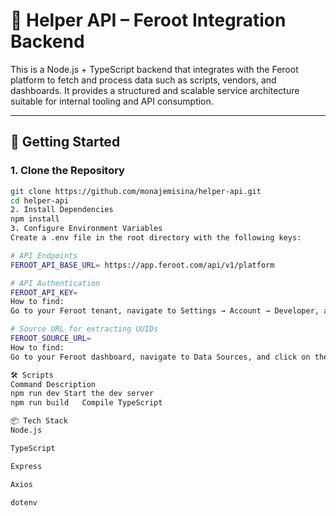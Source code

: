 # 🔧 Helper API – Feroot Integration Backend

This is a Node.js + TypeScript backend that integrates with the Feroot platform to fetch and process data such as scripts, vendors, and dashboards. It provides a structured and scalable service architecture suitable for internal tooling and API consumption.

---

## 🚀 Getting Started

### 1. Clone the Repository

```bash
git clone https://github.com/monajemisina/helper-api.git
cd helper-api
2. Install Dependencies
npm install
3. Configure Environment Variables
Create a .env file in the root directory with the following keys:

# API Endpoints
FEROOT_API_BASE_URL= https://app.feroot.com/api/v1/platform

# API Authentication
FEROOT_API_KEY=
How to find:
Go to your Feroot tenant, navigate to Settings → Account → Developer, and click Create API Key to generate one.

# Source URL for extracting UUIDs
FEROOT_SOURCE_URL=
How to find:
Go to your Feroot dashboard, navigate to Data Sources, and click on the specific crawler. You’ll be able to copy the full source URL from the browser.

🛠 Scripts
Command	Description
npm run dev	Start the dev server
npm run build	Compile TypeScript

📦 Tech Stack
Node.js

TypeScript

Express

Axios

dotenv

